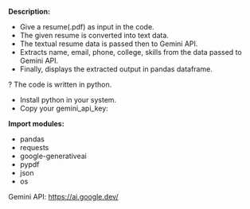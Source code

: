 **Description:**
- Give a resume(.pdf) as input in the code.
- The given resume is converted into text data.
- The textual resume data is passed then to Gemini API.
- Extracts name, email, phone, college, skills from the data passed to Gemini API.
- Finally, displays the extracted output in pandas dataframe.

? The code is written in python.
+ Install python in your system.
+ Copy your gemini_api_key:


**Import modules:**
- pandas
- requests
- google-generativeai
- pypdf
- json
- os

Gemini API: https://ai.google.dev/
